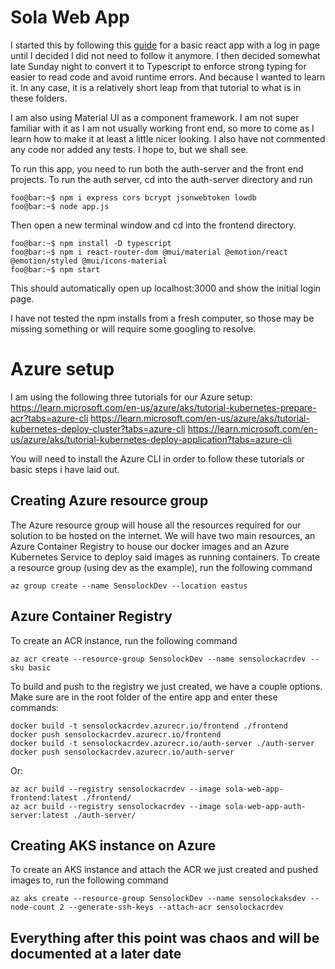 # Sola Web App

I started this by following this [guide](https://clerk.com/blog/building-a-react-login-page-template) for a basic react app with a log in page until I decided I did not need to follow it anymore. I then decided somewhat late Sunday night to convert it to Typescript to enforce strong typing for easier to read code and avoid runtime errors. And because I wanted to learn it. In any case, it is a relatively short leap from that tutorial to what is in these folders.

I am also using Material UI as a component framework. I am not super familiar with it as I am not usually working front end, so more to come as I learn how to make it at least a little nicer looking. I also have not commented any code nor added any tests. I hope to, but we shall see. 

To run this app, you need to run both the auth-server and the front end projects. To run the auth server, cd into the auth-server directory and run 
```console
foo@bar:~$ npm i express cors bcrypt jsonwebtoken lowdb 
foo@bar:~$ node app.js
```

Then open a new terminal window and cd into the frontend directory.

```console
foo@bar:~$ npm install -D typescript
foo@bar:~$ npm i react-router-dom @mui/material @emotion/react @emotion/styled @mui/icons-material
foo@bar:~$ npm start
```

This should automatically open up localhost:3000 and show the initial login page.

I have not tested the npm installs from a fresh computer, so those may be missing something or will require some googling to resolve.

# Azure setup
I am using the following three tutorials for our Azure setup:
https://learn.microsoft.com/en-us/azure/aks/tutorial-kubernetes-prepare-acr?tabs=azure-cli
https://learn.microsoft.com/en-us/azure/aks/tutorial-kubernetes-deploy-cluster?tabs=azure-cli
https://learn.microsoft.com/en-us/azure/aks/tutorial-kubernetes-deploy-application?tabs=azure-cli

You will need to install the Azure CLI in order to follow these tutorials or basic steps i have laid out.

## Creating Azure resource group
The Azure resource group will house all the resources required for our solution to be hosted on the internet. We will have two main resources, an Azure Container Registry to house our docker images and an Azure Kubernetes Service to deploy said images as running containers.  To create a resource group (using dev as the example), run the following command
```console
az group create --name SensolockDev --location eastus
```


## Azure Container Registry
To create an ACR instance, run the following command
```console
az acr create --resource-group SensolockDev --name sensolockacrdev --sku basic
```

To build and push to the registry we just created, we have a couple options. Make sure are in the root folder of the entire app and enter these commands:
```console
docker build -t sensolockacrdev.azurecr.io/frontend ./frontend
docker push sensolockacrdev.azurecr.io/frontend
docker build -t sensolockacrdev.azurecr.io/auth-server ./auth-server
docker push sensolockacrdev.azurecr.io/auth-server
```
Or:
```console
az acr build --registry sensolockacrdev --image sola-web-app-frontend:latest ./frontend/
az acr build --registry sensolockacrdev --image sola-web-app-auth-server:latest ./auth-server/
```

## Creating AKS instance on Azure
To create an AKS instance and attach the ACR we just created and pushed images to, run the following command
```console
az aks create --resource-group SensolockDev --name sensolockaksdev --node-count 2 --generate-ssh-keys --attach-acr sensolockacrdev
```

## Everything after this point was chaos and will be documented at a later date